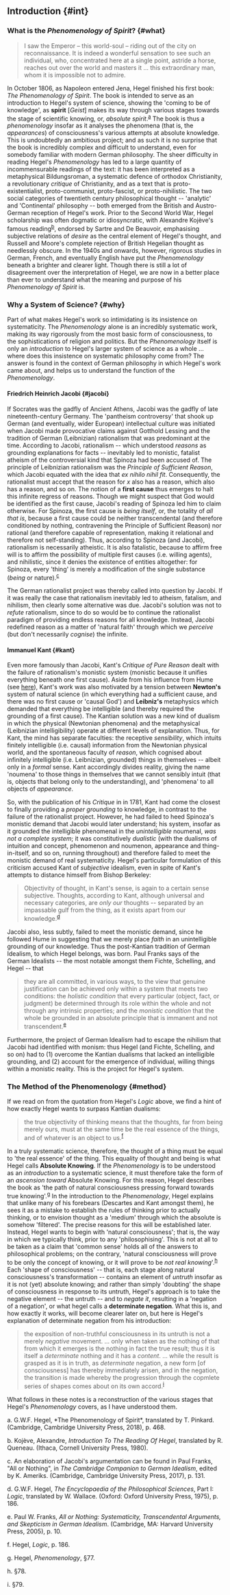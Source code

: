 ## Introduction {#int}

### What is the *Phenomenology of Spirit*? {#what}

> I saw the Emperor – this world-soul – riding out of the city on
> reconnaissance. It is indeed a wonderful sensation to see such an individual,
> who, concentrated here at a single point, astride a horse, reaches out over
> the world and masters it ... this extraordinary man, whom it is impossible not
> to admire.

In October 1806, as Napoleon entered Jena, Hegel finished his first book: *The
Phenomenology of Spirit*. The book is intended to serve as an introduction to
Hegel's system of science, showing the 'coming to be of knowledge', as
**spirit** [*Geist*] makes its way through various stages towards the stage of
scientific knowing, or, *absolute spirit*.<sup>[a](#a)</sup> The book is thus a
*phenomenology* insofar as it analyses the phenomena (that is, the
*appearances*) of consciousness's various attempts at absolute knowledge. This
is undoubtedly an ambitious project; and as such it is no surprise that the book
is incredibly complex and difficult to understand, even for somebody familiar
with modern German philosophy. The sheer difficulty in reading Hegel's
*Phenomenology* has led to a large quantity of incommensurable readings of the
text: it has been interpreted as a metaphysical Bildungsroman, a systematic
defence of orthodox Christianity, a revolutionary *critique* of Christianity,
and as a text that is proto-existentialist, proto-communist, proto-fascist, or
proto-nihilistic. The two social categories of twentieth century philosophical
thought -- 'analytic' and 'Continental' philosophy -- both emerged from the
British and Austro-German reception of Hegel's work. Prior to the Second World
War, Hegel scholarship was often dogmatic or idiosyncratic, with Alexandre
Kojève's famous reading<sup>[b](#b)</sup>, endorsed by Sartre and De Beauvoir,
emphasising subjective relations of *desire* as the central element of Hegel's
thought, and Russell and Moore's complete rejection of British Hegelian thought
as needlessly obscure. In the 1940s and onwards, however, rigorous studies in
German, French, and eventually English have put the *Phenomenology* beneath a
brighter and clearer light. Though there is still a lot of disagreement over the
interpretation of Hegel, we are now in a better place than ever to understand
what the meaning and purpose of his *Phenomenology of Spirit* is.

### Why a System of Science? {#why}

Part of what makes Hegel's work so intimidating is its insistence on
systematicity. The *Phenomenology* alone is an incredibly systematic work,
making its way rigorously from the most basic form of consciousness, to the
sophistications of religion and politics. But the *Phenomenology* itself is only
an *introduction* to Hegel's larger system of science as a whole ... where does
this insistence on systematic philosophy come from? The answer is found in the
context of German philosophy in which Hegel's work came about, and helps us to
understand the function of the *Phenomenology*.

#### Friedrich Heinrich Jacobi {#jacobi}

If Socrates was the gadfly of Ancient Athens, Jacobi was the gadfly of late
nineteenth-century Germany. The 'pantheism controversy' that shook up German
(and eventually, wider European) intellectual culture was initiated when Jacobi
made provocative claims against Gotthold Lessing and the tradition of German
(Leibnizian) rationalism that was predominant at the time. According to Jacobi,
rationalism -- which understood *reasons* as grounding explanations for facts --
inevitably led to monistic, fatalist atheism of the controversial kind that
Spinoza had been accused of. The principle of Leibnizian rationalism was the
*Principle of Sufficient Reason*, which Jacobi equated with the idea that *ex
nihilo nihil fit*. Consequently, the rationalist must accept that the reason for
*x* also has a reason, which also has a reason, and so on. The notion of a
**first cause** thus emerges to halt this infinite regress of reasons. Though we
might suspect that God would be identified as the first cause, Jacobi's reading
of Spinoza led him to claim otherwise. For Spinoza, the first cause is *being
itself*, or, the totality of *all that is*, because a first cause could be
neither transcendental (and therefore conditioned by nothing, contravening the
Principle of Sufficient Reason) nor rational (and therefore capable of
representation, making it relational and therefore not self-standing). Thus,
according to Spinoza (and Jacobi), rationalism is necessarily atheistic. It is
also fatalistic, because to affirm free will is to affirm the possibility of
multiple first causes (i.e. willing agents), and nihilistic, since it denies the
existence of entities altogether: for Spinoza, every 'thing' is merely a
modification of the single substance (*being* or nature).<sup>[c](#c)</sup>

The German rationalist project was thereby called into question by Jacobi. If it
was really the case that rationalism inevitably led to atheism, fatalism, and
nihilism, then clearly some alternative was due. Jacobi's solution was not to
*refute* rationalism, since to do so would be to continue the rationalist
paradigm of providing endless reasons for all knowledge. Instead, Jacobi
redefined reason as a matter of 'natural faith' through which we *perceive* (but
don't necessarily *cognise*) the infinite.

#### Immanuel Kant {#kant}

Even more famously than Jacobi, Kant's *Critique of Pure Reason* dealt with the
failure of rationalism's monistic system (monistic because it unifies everything
beneath one first cause). Aside from his influence from Hume (see
[here](https://anna099.github.io/kant/#gen-prob)), Kant's work was also
motivated by a tension between **Newton's** system of natural science (in which
everything had a sufficient cause, and there was no first cause or 'causal God')
and **Leibniz's** metaphysics which demanded that everything be intelligible (and
thereby required the grounding of a first cause). The Kantian solution was a new
kind of dualism in which the physical (Newtonian phenomena) and the metaphysical
(Leibnizian intelligibility) operate at different levels of explanation. Thus,
for Kant, the mind has separate faculties: the receptive *sensibility*, which
intuits finitely intelligible (i.e. causal) information from the Newtonian
physical world, and the spontaneous faculty of *reason*, which cognised about
infinitely intelligible (i.e. Leibnizian, grounded) things in themselves --
albeit only in a *formal* sense. Kant accordingly divides reality, giving the
name 'noumena' to those things in themselves that we cannot sensibly intuit
(that is, objects that belong only to the understanding), and 'phenomena' to all
objects of *appearance*.

So, with the publication of his *Critique* in in 1781, Kant had come the closest
to finally providing a *proper grounding* to knowledge, in contrast to the
failure of the rationalist project. However, he had failed to heed Spinoza's
monistic demand that Jacobi would later understand; his system, insofar as it
grounded the intelligible phenomenal in the *unintelligible* noumenal, *was not
a complete system*; it was constitutively *dualistic* (with the dualisms of
intuition and concept, phenomenon and noumenon, appearance and thing-in-itself,
and so on, running throughout) and therefore failed to meet the monistic demand
of real systematicity. Hegel's particular formulation of this criticism accused
Kant of *subjective* idealism, even in spite of Kant's attempts to distance
himself from Bishop Berkeley:

> Objectivity of thought, in Kant's sense, is again to a certain sense
> subjective. Thoughts, according to Kant, although universal and necessary
> categories, are *only our* thoughts -- separated by an impassable gulf from the
> thing, as it exists apart from our knowledge.<sup>[d](#d)</sup>

Jacobi also, less subtly, failed to meet the monistic
demand, since he followed Hume in suggesting that we merely place *faith* in an
unintelligible grounding of our knowledge. Thus the post-Kantian tradition of
German Idealism, to which Hegel belongs, was born. Paul Franks says of the
German Idealists -- the most notable amongst them Fichte, Schelling, and Hegel
-- that

> they are all committed, in various ways, to the view that genuine
> justification can be achieved only within a system that meets two conditions:
> the *holistic condition* that every particular (object, fact, or judgment) be
> determined through its role within the whole and not through any intrinsic
> properties; and the *monistic condition* that the whole be grounded in an
> absolute principle that is immanent and not transcendent.<sup>[e](#e)</sup>

Furthermore, the project of German Idealism had to escape the nihilism that
Jacobi had identified with monism: thus Hegel (and Fichte, Schelling, and so on)
had to (1) overcome the Kantian dualisms that lacked an intelligible grounding,
and (2) account for the emergence of individual, willing things within a
monistic reality. This is the project for Hegel's system.

### The Method of the Phenomenology {#method}

If we read on from the quotation from Hegel's *Logic* above, we find a hint of
how exactly Hegel wants to surpass Kantian dualisms:

> the true objectivity of thinking means that the thoughts, far from being
> merely ours, must at the same time be the real essence of the things, and of
> whatever is an object to us.<sup>[f](#f)</sup>

In a truly systematic science, therefore, the thought of a thing must be equal
to 'the real essence' of the thing. This equality of thought and being is what
Hegel calls **Absolute Knowing**. If the *Phenomenology* is to be understood
as an *introduction* to a systematic science, it must therefore take the form of
an *ascension toward* Absolute Knowing. For this reason, Hegel describes the
book as 'the path of natural consciousness pressing forward towards true
knowing'.<sup>[g](#g)</sup> In the introduction to the *Phenomenology*, Hegel
explains that unlike many of his forebears (Descartes and Kant amongst them), he
sees it as a mistake to establish the rules of thinking prior to actually
thinking, or to envision thought as a 'medium' through which the absolute is
somehow 'filtered'. The precise reasons for this will be established later.
Instead, Hegel wants to begin with 'natural consciousness'; that is, the way in
which we typically think, prior to any 'philosophising'. This is not at all to
be taken as a claim that 'common sense' holds all of the answers to
philosophical problems; on the contrary, 'natural consciousness will prove to be
only the concept of knowing, or it will prove to be *not real
knowing*'.<sup>[h](#h)</sup> Each 'shape of consciousness' -- that is, each stage
along natural consciousness's transformation -- contains an element of *untruth*
insofar as it is not (yet) absolute knowing; and rather than simply 'doubting'
the shape of consciousness in response to its untruth, Hegel's approach is to
take the negative element -- the untruth -- and to *negate it*, resulting in a
'negation of a negation', or what hegel calls a **determinate negation**. What
this is, and how exactly it works, will become clearer later on, but here is
Hegel's explanation of determinate negation from his introduction:

> the exposition of non-truthful consciousness in its untruth is not a merely
> *negative* movement. ... only when taken as the nothing of that from which it
> emerges is the nothing in fact the true result; thus it is itself a
> *determinate* nothing and it has a *content*. ... while the result is grasped
> as it is in truth, as *determinate* negation, a new form [of consciousness]
> has thereby immediately arisen, and in the negation, the transition is made
> whereby the progression through the copmlete series of shapes comes about on
> its own accord.<sup>[i](#i)</sup>

What follows in these notes is a reconstruction of the various stages that
Hegel's *Phenomenology* covers, as I have understood them.

<div class="footnotes">
a. <a name="a"></a> G.W.F. Hegel, *The Phenomenology of Spirit*, translated by T. Pinkard. (Cambridge, Cambridge University Press, 2018), p. 468.

b. <a name="b"></a> Kojève, Alexandre, *Introduction To The Reading Of Hegel*, translated by R. Queneau. (Ithaca, Cornell University Press, 1980).

c. <a name="c"></a> An elaboration of Jacobi's argumentation can be found in Paul Franks, "All or Nothing", in *The Cambridge Companion to German Idealism*, edited by K. Ameriks. (Cambridge, Cambridge University Press, 2017), p. 131.

d. <a name="d"></a> G.W.F. Hegel, *The Encyclopaedia of the Philosophical Sciences*, Part I: *Logic*, translated by W. Wallace. (Oxford: Oxford University Press, 1975), p. 186.

e. <a name="e"></a> Paul W. Franks, *All or Nothing: Systematicity, Transcendental Arguments, and Skepticism in German Idealism*. (Cambridge, MA: Harvard University Press, 2005), p. 10.

f. <a name="f"></a> Hegel, *Logic*, p. 186.

g. <a name="g"></a> Hegel, *Phenomenology*, §77.

h. <a name="h"></a> §78.

i. <a name="i"></a> §79.
</div>
